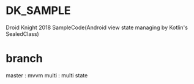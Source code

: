 # DK_SAMPLE
Droid Knight 2018 SampleCode(Android view state managing by Kotlin's SealedClass)

# branch
master : mvvm
multi : multi state
